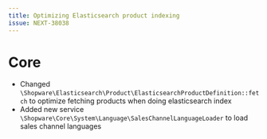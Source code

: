 ```yaml
---
title: Optimizing Elasticsearch product indexing
issue: NEXT-38038
---
```

# Core
* Changed `\Shopware\Elasticsearch\Product\ElasticsearchProductDefinition::fetch` to optimize fetching products when doing elasticsearch index
* Added new service `\Shopware\Core\System\Language\SalesChannelLanguageLoader` to load sales channel languages